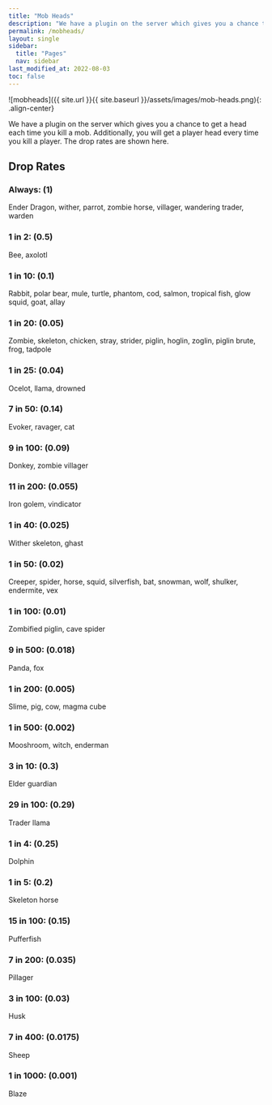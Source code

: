 ```yaml
---
title: "Mob Heads"
description: "We have a plugin on the server which gives you a chance to get a head each time you kill a mob. Additionally, you will get a player head every time you kill a player. The drop rates are shown here."
permalink: /mobheads/
layout: single
sidebar:
  title: "Pages"
  nav: sidebar
last_modified_at: 2022-08-03
toc: false
---
```


![mobheads]({{ site.url }}{{ site.baseurl }}/assets/images/mob-heads.png){: .align-center}

We have a plugin on the server which gives you a chance to get a head each time you kill a mob. Additionally, you will get a player head every time you kill a player. The drop rates are shown here.

## Drop Rates

### Always: (1)
Ender Dragon, wither, parrot, zombie horse, villager, wandering trader, warden
### 1 in 2: (0.5)
Bee, axolotl
### 1 in 10: (0.1)
Rabbit, polar bear, mule, turtle, phantom, cod, salmon, tropical fish, glow squid, goat, allay
### 1 in 20: (0.05)
Zombie, skeleton, chicken, stray, strider, piglin, hoglin, zoglin, piglin brute, frog, tadpole
### 1 in 25: (0.04)
Ocelot, llama, drowned
### 7 in 50: (0.14)
Evoker, ravager, cat
### 9 in 100: (0.09)
Donkey, zombie villager
### 11 in 200: (0.055)
Iron golem, vindicator
### 1 in 40: (0.025)
Wither skeleton, ghast
### 1 in 50: (0.02)
Creeper, spider, horse, squid, silverfish, bat, snowman, wolf, shulker, endermite, vex
### 1 in 100: (0.01)
Zombified piglin, cave spider
### 9 in 500: (0.018)
Panda, fox
### 1 in 200: (0.005)
Slime, pig, cow, magma cube
### 1 in 500: (0.002)
Mooshroom, witch, enderman
### 3 in 10: (0.3)
Elder guardian
### 29 in 100: (0.29)
Trader llama
### 1 in 4: (0.25)
Dolphin
### 1 in 5: (0.2)
Skeleton horse
### 15 in 100: (0.15)
Pufferfish
### 7 in 200: (0.035)
Pillager
### 3 in 100: (0.03)
Husk
### 7 in 400: (0.0175)
Sheep
### 1 in 1000: (0.001)
Blaze
